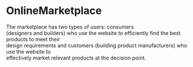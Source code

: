 # OnlineMarketplace

The marketplace has two types of users: consumers                       
(designers and builders) who use the website to efficiently find the best products to meet their                               
design requirements and customers (building product manufacturers) who use the website to                       
effectively market relevant products at the decision point. 
